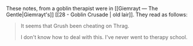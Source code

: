 These notes, from a goblin therapist were in [[Giemrayt ― The Gentle|Giemrayt's]] [[28 - Goblin Crusade | old lair]].
They read as follows:

>It seems that Grush been cheating on Thrag.
>
>I don't know how to deal with this. I've never went to therapy school.
